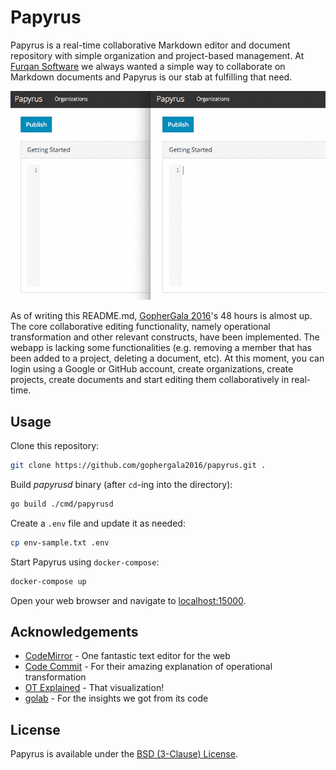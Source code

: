 # Papyrus

Papyrus is a real-time collaborative Markdown editor and document repository with simple organization and project-based management. At [Furqan Software](https://furqansoftware.com) we always wanted a simple way to collaborate on Markdown documents and Papyrus is our stab at fulfilling that need.

![Obligatory GIF](demo.gif)

As of writing this README.md, [GopherGala 2016](http://gophergala.com/)'s 48 hours is almost up. The core collaborative editing functionality, namely operational transformation and other relevant constructs, have been implemented. The webapp is lacking some functionalities (e.g. removing a member that has been added to a project, deleting a document, etc). At this moment, you can login using a Google or GitHub account, create organizations, create projects, create documents and start editing them collaboratively in real-time.

## Usage

Clone this repository:

``` sh
git clone https://github.com/gophergala2016/papyrus.git .
```

Build _papyrusd_ binary (after `cd`-ing into the directory):

``` sh
go build ./cmd/papyrusd
```

Create a `.env` file and update it as needed:

``` sh
cp env-sample.txt .env
```

Start Papyrus using `docker-compose`:

``` sh
docker-compose up
```

Open your web browser and navigate to [localhost:15000](http://localhost:15000).

## Acknowledgements

- [CodeMirror](https://codemirror.net/) - One fantastic text editor for the web
- [Code Commit](http://www.codecommit.com/blog/java/understanding-and-applying-operational-transformation) - For their amazing explanation of operational transformation
- [OT Explained](http://operational-transformation.github.io/visualization.html) - That visualization!
- [golab](https://github.com/mb0/lab) - For the insights we got from its code

## License

Papyrus is available under the [BSD (3-Clause) License](http://opensource.org/licenses/BSD-3-Clause).
